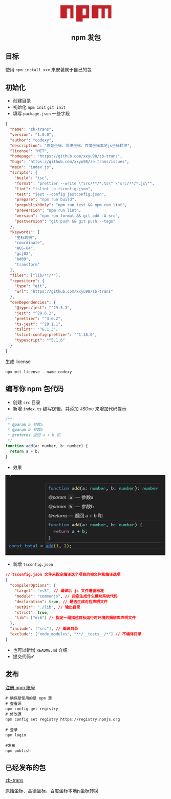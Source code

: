 <div align="center">
  <img src="./public/npm-logo.svg" width="160" />
  <h2>npm 发包</h2>
</div>

## 目标

使用 `npm install xxx` 来安装属于自己的包

## 初始化

- 创建目录
- 初始化 `npm init` `git init`
- 填写 `package.json` 一些字段

```json
{
  "name": "zb-trans",
  "version": "1.0.0",
  "author": "codexy",
  "description": "原始坐标、高德坐标、百度坐标本地js坐标转换",
  "license": "MIT",
  "homepage": "https://github.com/xxyu98/zb-trans",
  "bugs": "https://github.com/xxyu98/zb-trans/issues",
  "main": "index.js",
  "scripts": {
    "build": "tsc",
    "format": "prettier --write \"src/**/*.ts\" \"src/**/*.js\"",
    "lint": "tslint -p tsconfig.json",
    "test": "jest --config jestconfig.json",
    "prepare": "npm run build",
    "prepublishOnly": "npm run test && npm run lint",
    "preversion": "npm run lint",
    "version": "npm run format && git add -A src",
    "postversion": "git push && git push --tags"
  },
  "keywords": [
    "坐标转换",
    "coordinate",
    "WGS-84",
    "gcj02",
    "bd09",
    "transform"
  ],
  "files": ["lib/**/*"],
  "repository": {
    "type": "git",
    "url": "https://github.com/xxyu98/zb-trans"
  },
  "devDependencies": {
    "@types/jest": "^29.5.3",
    "jest": "^29.6.2",
    "prettier": "^3.0.2",
    "ts-jest": "^29.1.1",
    "tslint": "^6.1.3",
    "tslint-config-prettier": "^1.18.0",
    "typescript": "^5.1.6"
  }
}
```

生成 license

```shell
npx mit-license --name codexy
```

## 编写你 npm 包代码

- 创建 `src` 目录
- 新增 `index.ts` 编写逻辑，并添加 JSDoc 来增加代码提示

```js
/**
 * @param a 参数a
 * @param b 参数b
 * @returns 返回 a + b 和
 */
function add(a: number, b: number) {
  return a + b;
}
```

- 效果

<img src="./public/npm-tip.png" width="500" />

- 新增 `tsconfig.json`

```json
// tsconfig.json 文件来指定编译这个项目的根文件和编译选项
{
  "compilerOptions": {
    "target": "es5", // 编译后 js 文件遵循标准
    "module": "commonjs", // 指定生成什么模块系统代码
    "declaration": true, // 是否生成对应声明文件
    "outDir": "./lib", // 输出目录
    "strict": true,
    "lib": ["es6"] // 指定一组描述目标运行时环境的捆绑库声明文件
  },
  "include": ["src"], // 编译目录
  "exclude": ["node_modules", "**/__tests__/*"] // 不编译目录
}
```

- 也可以新增 `README.md` 介绍
- 提交代码✔

## 发布

[注册 npm 账号](https://www.npmjs.com/)

```shell
# 确保是使用的是 npm 源
# 查看源
npm config get registry
# 修改源
npm config set registry https://registry.npmjs.org

# 登录
npm login

#发布
npm publish
```

## 已经发布的包

[zb-trans](https://www.npmjs.com/package/zb-trans)

原始坐标、高德坐标、百度坐标本地js坐标转换
